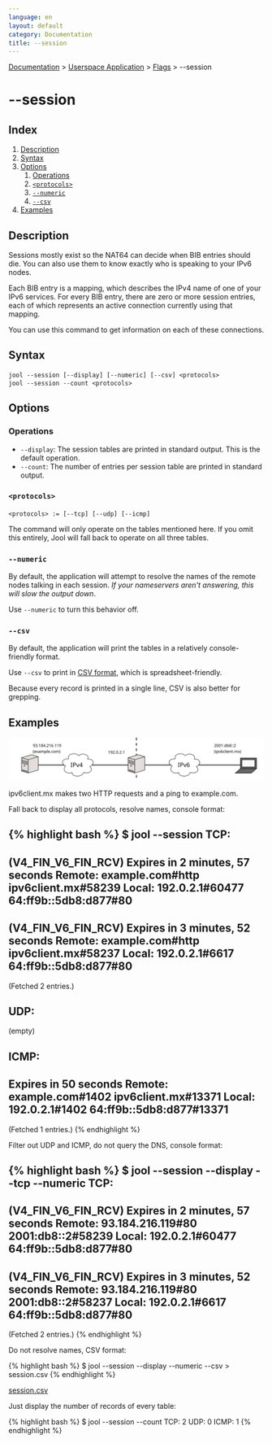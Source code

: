 ```yaml
---
language: en
layout: default
category: Documentation
title: --session
---
```


[Documentation](documentation.html) > [Userspace Application](documentation#userspace-application) > [Flags](usr-flags.html) > \--session

# \--session

## Index

1. [Description](#description)
2. [Syntax](#syntax)
3. [Options](#options)
   1. [Operations](#operations)
   2. [`<protocols>`](#protocols)
   3. [`--numeric`](#numeric)
   4. [`--csv`](#csv)
4. [Examples](#examples)

## Description

Sessions mostly exist so the NAT64 can decide when BIB entries should die. You can also use them to know exactly who is speaking to your IPv6 nodes.

Each BIB entry is a mapping, which describes the IPv4 name of one of your IPv6 services. For every BIB entry, there are zero or more session entries, each of which represents an active connection currently using that mapping.

You can use this command to get information on each of these connections.

## Syntax

	jool --session [--display] [--numeric] [--csv] <protocols>
	jool --session --count <protocols>

## Options

### Operations

* `--display`: The session tables are printed in standard output. This is the default operation.
* `--count`: The number of entries per session table are printed in standard output.

### `<protocols>`

	<protocols> := [--tcp] [--udp] [--icmp]

The command will only operate on the tables mentioned here. If you omit this entirely, Jool will fall back to operate on all three tables.

### `--numeric`

By default, the application will attempt to resolve the names of the remote nodes talking in each session. _If your nameservers aren't answering, this will slow the output down_.

Use `--numeric` to turn this behavior off.

### `--csv`

By default, the application will print the tables in a relatively console-friendly format.

Use `--csv` to print in <a href="http://en.wikipedia.org/wiki/Comma-separated_values" target="_blank">CSV format</a>, which is spreadsheet-friendly.

Because every record is printed in a single line, CSV is also better for grepping.

## Examples

![Fig.1 - Session sample network](../images/usr-session.svg)

ipv6client.mx makes two HTTP requests and a ping to example.com.

Fall back to display all protocols, resolve names, console format:

{% highlight bash %}
$ jool --session
TCP:
---------------------------------
(V4_FIN_V6_FIN_RCV) Expires in 2 minutes, 57 seconds
Remote: example.com#http	ipv6client.mx#58239
Local: 192.0.2.1#60477		64:ff9b::5db8:d877#80
---------------------------------
(V4_FIN_V6_FIN_RCV) Expires in 3 minutes, 52 seconds
Remote: example.com#http	ipv6client.mx#58237
Local: 192.0.2.1#6617		64:ff9b::5db8:d877#80
---------------------------------
  (Fetched 2 entries.)

UDP:
---------------------------------
  (empty)

ICMP:
---------------------------------
Expires in 50 seconds
Remote: example.com#1402	ipv6client.mx#13371
Local: 192.0.2.1#1402		64:ff9b::5db8:d877#13371
---------------------------------
  (Fetched 1 entries.)
{% endhighlight %}

Filter out UDP and ICMP, do not query the DNS, console format:

{% highlight bash %}
$ jool --session --display --tcp --numeric
TCP:
---------------------------------
(V4_FIN_V6_FIN_RCV) Expires in 2 minutes, 57 seconds
Remote: 93.184.216.119#80	2001:db8::2#58239
Local: 192.0.2.1#60477		64:ff9b::5db8:d877#80
---------------------------------
(V4_FIN_V6_FIN_RCV) Expires in 3 minutes, 52 seconds
Remote: 93.184.216.119#80	2001:db8::2#58237
Local: 192.0.2.1#6617		64:ff9b::5db8:d877#80
---------------------------------
  (Fetched 2 entries.)
{% endhighlight %}

Do not resolve names, CSV format:

{% highlight bash %}
$ jool --session --display --numeric --csv > session.csv
{% endhighlight %}

[session.csv](obj/session.csv)

Just display the number of records of every table:

{% highlight bash %}
$ jool --session --count
TCP: 2
UDP: 0
ICMP: 1
{% endhighlight %}

